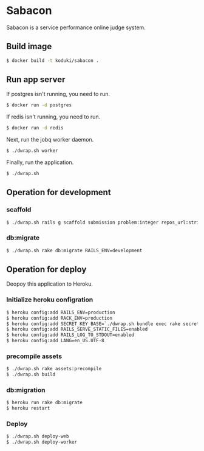 Sabacon
=============

Sabacon is a service performance online judge system.

Build image
-------------

```bash
$ docker build -t koduki/sabacon .
```

Run app server
-------------

If postgres isn't running, you need to run.

```bash
$ docker run -d postgres
```

If redis isn't running, you need to run.

```bash
$ docker run -d redis
```

Next, run the jobq worker daemon.

```bash
$ ./dwrap.sh worker
```

Finally, run the application.

```bash
$ ./dwrap.sh
```

Operation for development
-------------

### scaffold

```bash
$ ./dwrap.sh rails g scaffold submission problem:integer repos_url:string tag:string
```

### db:migrate

```bash
$ ./dwrap.sh rake db:migrate RAILS_ENV=development
```

Operation for deploy
-------------

Deopoy this application to Heroku.

### Initialize heroku configration

```bash
$ heroku config:add RAILS_ENV=production
$ heroku config:add RACK_ENV=production
$ heroku config:add SECRET_KEY_BASE=`./dwrap.sh bundle exec rake secret|tail -1`
$ heroku config:add RAILS_SERVE_STATIC_FILES=enabled
$ heroku config:add RAILS_LOG_TO_STDOUT=enabled
$ heroku config:add LANG=en_US.UTF-8
```

### precompile assets

```bash
$ ./dwrap.sh rake assets:precompile
$ ./dwrap.sh build
```

### db:migration

```bash
$ heroku run rake db:migrate
$ heroku restart
```

### Deploy

```bash
$ ./dwrap.sh deploy-web
$ ./dwrap.sh deploy-worker
```
